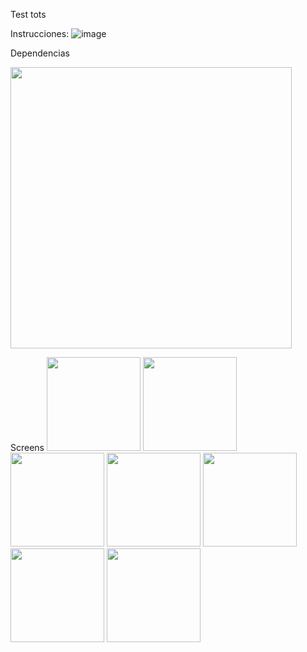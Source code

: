 Test tots

Instrucciones:
![image](https://github.com/user-attachments/assets/a1f93de4-7e53-48dd-b99e-2bd7d56cbee2)

Dependencias

<img src="https://github.com/user-attachments/assets/f3e59b2e-4dea-4311-95e5-dda9138ff6e0" width="450" />


Screens
<img src="https://github.com/user-attachments/assets/e75124b5-eb4d-43a4-be7a-20cbe38edb52" width="150" />
<img src="https://github.com/user-attachments/assets/f27c5a6f-bf70-43f5-888b-8bbda7adb1cc" width="150" />
<img src="https://github.com/user-attachments/assets/714634bb-44c2-4a18-82bf-0c692297f6e7" width="150" />
<img src="https://github.com/user-attachments/assets/a1ab7858-a9d6-4f96-abe6-9dfae9caf19e" width="150" />
<img src="https://github.com/user-attachments/assets/6725a4c4-057f-4c14-a601-abdcced8fb80" width="150" />
<img src="https://github.com/user-attachments/assets/40df5c20-f6e9-4b44-a681-7f134dbd3ec2" width="150" />
<img src="https://github.com/user-attachments/assets/c094d558-acc0-4cba-af00-e64b1a313178" width="150" />







